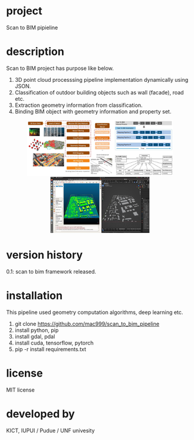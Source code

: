 # project 
Scan to BIM pipieline 

# description
Scan to BIM project has purpose like below. 

1. 3D point cloud processsing pipeline implementation dynamically using JSON.
2. Classification of outdoor building objects such as wall (facade), road etc. 
3. Extraction geometry information from classification.
4. Binding BIM object with geometry information and property set.

<center><img height="150" src="https://github.com/mac999/scan_to_bim_pipeline/blob/main/doc/concept1.JPG"/><img height="150" src="https://github.com/mac999/scan_to_bim_pipeline/blob/main/doc/concept2.JPG"/></center>

# version history
0.1: scan to bim framework released.

# installation 
This pipeline used geometry computation algorithms, deep learning etc. 

1. git clone https://github.com/mac999/scan_to_bim_pipeline
2. install python, pip
3. install gdal, pdal
4. install cuda, tensorflow, pytorch
5. pip -r install requirements.txt

# license
MIT license

# developed by 
KICT, IUPUI / Pudue / UNF univesity
